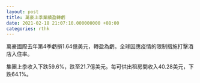 ```yaml
---
layout: post
title: 萬豪上季業績盈轉虧
date: 2021-02-18 21:07:10.000000000 +08:00
categories: rthk
---
```


萬豪國際去年第4季虧損1.64億美元，轉盈為虧。全球因應疫情的限制措施打擊酒店入住率。

集團上季收入下跌59.6%，跌至21.7億美元。每可供出租房間收入40.28美元，下跌64.1%。

